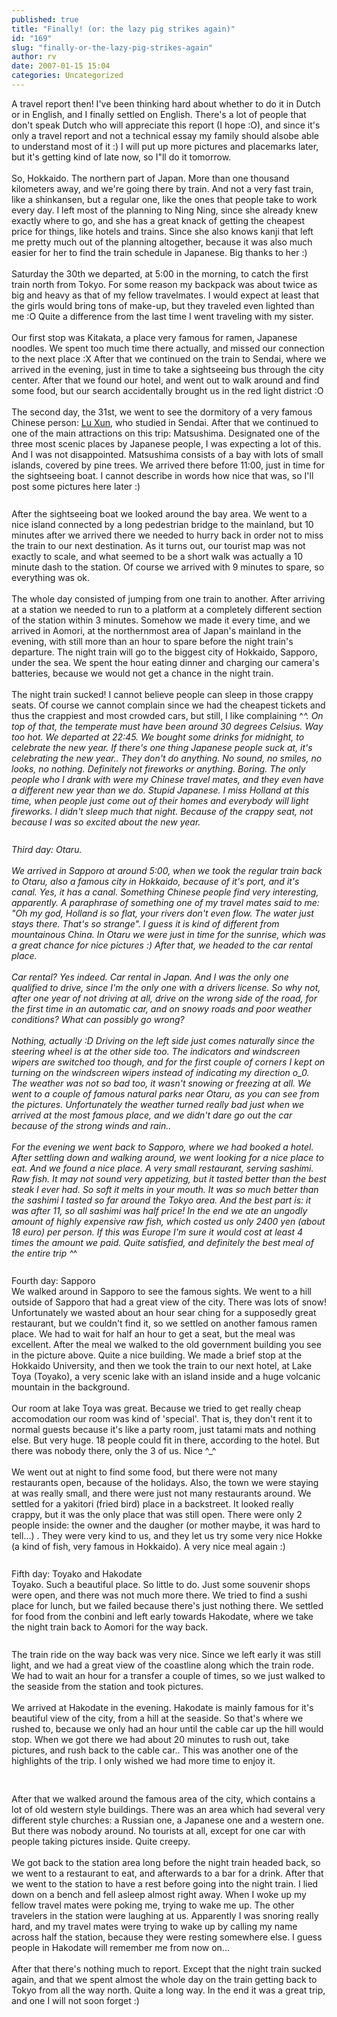 ```yaml
---
published: true
title: "Finally! (or: the lazy pig strikes again)"
id: "169"
slug: "finally-or-the-lazy-pig-strikes-again"
author: rv
date: 2007-01-15 15:04
categories: Uncategorized
---
```

A travel report then! I've been thinking hard about whether to do it in Dutch or  in English, and I finally settled on English. There's a lot of people that don't  speak Dutch who will appreciate this report (I hope :O), and since it's only a  travel report and not a technical essay my family should alsobe able to  understand most of it :) I will put up more pictures and placemarks later, but it's getting kind of late now, so I"ll do it tomorrow.<br /><br />So, Hokkaido. The northern part of Japan. More  than one thousand kilometers away, and we're going there by train. And not a  very fast train, like a shinkansen, but a regular one, like the ones that people  take to work every day. I left most of the planning to Ning Ning, since she  already knew exactly where to go, and she has a great knack of getting the  cheapest price for things, like hotels and trains. Since she also knows kanji  that left me pretty much out of the planning altogether, because it was also  much easier for her to find the train schedule in Japanese. Big thanks to her :)<br /><br />Saturday the 30th we departed, at 5:00 in the morning, to catch the  first train north from Tokyo. For some reason my backpack was about twice as big  and heavy as that of my fellow travelmates. I would expect at least that the  girls would bring tons of make-up, but they traveled even lighted than me :O  Quite a difference from the last time I went traveling with my sister.<br /><br />Our first stop was Kitakata, a place very famous for ramen, Japanese  noodles. We spent too much time there actually, and missed our connection to the  next place :X After that we continued on the train to Sendai, where we arrived  in the evening, just in time to take a sightseeing bus through the city center.  After that we found our hotel, and went out to walk around and find some food,  but our search accidentally brought us in the red light district :O<br /><br />The second day, the 31st, we went to see the dormitory of a very  famous Chinese person: <a href="https://en.wikipedia.org/wiki/Lu_Xun">Lu Xun</a>,  who studied in Sendai. After that we continued to one of the main attractions on  this trip: Matsushima. Designated one of the three most scenic places by  Japanese people, I was expecting a lot of this. And I was not disappointed.  Matsushima consists of a bay with lots of small islands, covered by pine trees.  We arrived there before 11:00, just in time for the sightseeing boat. I cannot  describe in words how nice that was, so I'll post some pictures here later :)<br /><br /><a href="http://bp0.blogger.com/_RIq3e2nKDHo/RauYdA8LhSI/AAAAAAAAAJg/RqmWdIGU7Tg/s1600-h/IMG_1980.jpg"><img style="display:block;text-align:center;cursor:pointer;margin:0 auto 10px;" src="http://bp0.blogger.com/_RIq3e2nKDHo/RauYdA8LhSI/AAAAAAAAAJg/RqmWdIGU7Tg/s200/IMG_1980.jpg" alt="" border="0" /></a>After the sightseeing boat we looked around the bay area. We went to a  nice island connected by a long pedestrian bridge to the mainland, but 10  minutes after we arrived there we needed to hurry back in order not to miss the  train to our next destination. As it turns out, our tourist map was not exactly  to scale, and what seemed to be a short walk was actually a 10 minute dash to  the station. Of course we arrived with 9 minutes to spare, so everything was ok.<br /><br />The whole day consisted of jumping from one train to another. After  arriving at a station we needed to run to a platform at a completely different  section of the station within 3 minutes. Somehow we made it every time, and we  arrived in Aomori, at the northernmost area of Japan's mainland in the evening,  with still more than an hour to spare before the night train's departure. The  night train will go to the biggest city of Hokkaido, Sapporo, under the sea. We  spent the hour eating dinner and charging our camera's batteries, because we  would not get a chance in the night train.<br /><br />The night train sucked! I  cannot believe people can sleep in those crappy seats. Of course we cannot  complain since we had the cheapest tickets and thus the crappiest and most  crowded cars, but still, I like complaining ^_^. On top of that, the temperate  must have been around 30 degrees Celsius. Way too hot. We departed at 22:45. We  bought some drinks for midnight, to celebrate the new year. If there's one thing  Japanese people suck at, it's celebrating the new year.. They don't do anything.  No sound, no smiles, no looks, no nothing. Definitely not fireworks or anything.  Boring. The only people who I drank with were my Chinese travel mates, and they  even have a different new year than we do. Stupid Japanese. I miss Holland at  this time, when people just come out of their homes and everybody will light  fireworks. I didn't sleep much that night. Because of the crappy seat, not  because I was so excited about the new year.<br /><br /><a href="http://bp0.blogger.com/_RIq3e2nKDHo/RauYcA8LhOI/AAAAAAAAAJA/ufO1xzXB100/s1600-h/IMG_0446.jpg"><img style="display:block;text-align:center;cursor:pointer;margin:0 auto 10px;" src="http://bp0.blogger.com/_RIq3e2nKDHo/RauYcA8LhOI/AAAAAAAAAJA/ufO1xzXB100/s200/IMG_0446.jpg" alt="" border="0" /></a>Third day:  Otaru.<br /><br />We arrived in Sapporo at around 5:00, when we took the regular  train back to Otaru, also a famous city in Hokkaido, because of it's port, and  it's canal. Yes, it has a canal. Something Chinese people find very interesting,  apparently. A paraphrase of something one of my travel mates said to me: "Oh my  god, Holland is so flat, your rivers don't even flow. The water just stays  there. That's so strange". I guess it is kind of different from mountainous  China. In Otaru we were just in time for the sunrise, which was a great chance  for nice pictures :) After that, we headed to the car rental place.<br /><br />Car  rental? Yes indeed. Car rental in Japan. And I was the only one qualified to  drive, since I'm the only one with a drivers license. So why not, after one year  of not driving at all, drive on the wrong side of the road, for the first time  in an automatic car, and on snowy roads and poor weather conditions? What can  possibly go wrong?<br /><br />Nothing, actually :D Driving on the left side just  comes naturally since the steering wheel is at the other side too. The  indicators and windscreen wipers are switched too though, and for the first  couple of corners I kept on turning on the windscreen wipers instead of  indicating my direction o_0. The weather was not so bad too, it wasn't snowing  or freezing at all. We went to a couple of famous natural parks near Otaru, as  you can see from the pictures. Unfortunately the weather turned really bad just  when we arrived at the most famous place, and we didn't dare go out the car  because of the strong winds and rain..<br /><br />For the evening we went back to  Sapporo, where we had booked a hotel. After settling down and walking around, we  went looking for a nice place to eat. And we found a nice place. A very small  restaurant, serving sashimi. Raw fish. It may not sound very appetizing, but it  tasted better than the best steak I ever had. So soft it melts in your mouth. It  was so much better than the sashimi I tasted so far around the Tokyo area. And  the best part is: it was after 11, so all sashimi was half price! In the end we  ate an ungodly amount of highly expensive raw fish, which costed us only 2400  yen (about 18 euro) per person. If this was Europe I'm sure it would cost at  least 4 times the amount we paid. Quite satisfied, and definitely the best meal  of the entire trip ^_^<br /><br /><a href="http://bp1.blogger.com/_RIq3e2nKDHo/RauYcQ8LhPI/AAAAAAAAAJI/mpq4maKT-BA/s1600-h/IMG_0875.jpg"><img style="display:block;text-align:center;cursor:pointer;margin:0 auto 10px;" src="http://bp1.blogger.com/_RIq3e2nKDHo/RauYcQ8LhPI/AAAAAAAAAJI/mpq4maKT-BA/s200/IMG_0875.jpg" alt="" border="0" /></a>Fourth day: Sapporo<br />We walked around in Sapporo to see the famous sights. We went to a hill outside of Sapporo that had a great view of the city. There was lots of snow! Unfortunately we wasted about an hour sear
ching for a supposedly great restaurant, but we couldn't find it, so we settled on another famous ramen place. We had to wait for half an hour to get a seat, but the meal was excellent.  After the meal we walked to the old government building you see in the picture above. Quite a nice building. We made a brief stop at the Hokkaido University, and then we took the train to our next hotel, at Lake Toya (Toyako), a very scenic lake with an island inside and a huge volcanic mountain in the background.<br /><br />Our room at lake Toya was great. Because we tried to get really cheap accomodation our room was kind of 'special'. That is, they don't rent it to normal guests because it's like a party room, just tatami mats and nothing else. But very huge. 18 people could fit in there, according to the hotel. But there was nobody there, only the 3 of us. Nice ^_^<br /><br />We went out at night to find some food, but there were not many restaurants open, because of the holidays. Also, the town we were staying at was really small, and there were just not many restaurants around. We settled for a yakitori (fried bird) place in a backstreet. It looked really crappy, but it was the only place that was still open. There were only 2 people inside: the owner and the daugher (or mother maybe, it was hard to tell...) . They were very kind to us, and they let us try some very nice Hokke (a kind of fish, very famous in Hokkaido). A very nice meal again :)<br /><br /><a href="http://bp2.blogger.com/_RIq3e2nKDHo/RauYcg8LhQI/AAAAAAAAAJQ/EV4ri-7TGsQ/s1600-h/IMG_1027.jpg"><img style="display:block;text-align:center;cursor:pointer;margin:0 auto 10px;" src="http://bp2.blogger.com/_RIq3e2nKDHo/RauYcg8LhQI/AAAAAAAAAJQ/EV4ri-7TGsQ/s200/IMG_1027.jpg" alt="" border="0" /></a>Fifth day: Toyako and Hakodate<br />Toyako. Such a beautiful place. So little to do. Just some souvenir shops were open, and there was not much more there. We tried to find a sushi place for lunch, but we failed because there's just nothing there. We settled for food from the conbini and left early towards Hakodate, where we take the night train back to Aomori for the way back.<br /><br /><a href="http://bp1.blogger.com/_RIq3e2nKDHo/RauYzQ8LhTI/AAAAAAAAAJo/mUwPoLKLOus/s1600-h/IMG_3908.jpg"><img style="display:block;text-align:center;cursor:pointer;margin:0 auto 10px;" src="http://bp1.blogger.com/_RIq3e2nKDHo/RauYzQ8LhTI/AAAAAAAAAJo/mUwPoLKLOus/s200/IMG_3908.jpg" alt="" border="0" /></a>The train ride on the way back was very nice. Since we left early it was still light, and we had a great view of the coastline along which the train rode. We had to wait an hour for a transfer a couple of times, so we just walked to the seaside from the station and took pictures.<br /><br />We arrived at Hakodate in the evening. Hakodate is mainly famous for it's beautiful view of the city, from a hill at the seaside. So that's where we rushed to, because we only had an hour until the cable car up the hill would stop. When we got there we had about 20 minutes to rush out, take pictures, and rush back to the cable car.. This was another one of the highlights of the trip. I only wished we had more time to enjoy it.<br /><br /><a href="http://bp3.blogger.com/_RIq3e2nKDHo/RauYcw8LhRI/AAAAAAAAAJY/LU0MKSxAIIA/s1600-h/IMG_1268.jpg"><img style="display:block;text-align:center;cursor:pointer;margin:0 auto 10px;" src="http://bp3.blogger.com/_RIq3e2nKDHo/RauYcw8LhRI/AAAAAAAAAJY/LU0MKSxAIIA/s200/IMG_1268.jpg" alt="" border="0" /></a><br />After that we walked around the famous area of the city, which contains a lot of old western style buildings. There was an area which had several very different style churches: a Russian one, a Japanese one and a western one. But there was nobody around. No tourists at all, except for one car with people taking pictures inside. Quite creepy.<br /><br />We got back to the station area long before the night train headed back, so we went to a restaurant to eat, and afterwards to a bar for a drink. After that we went to the station to have a rest before going into the night train. I lied down on a bench and fell asleep almost right away. When I woke up my fellow travel mates were poking me, trying to wake me up. The other travelers in the station were laughing at us. Apparently I was snoring really hard, and my travel mates were trying to wake up by calling my name across half the station, because they were resting somewhere else. I guess people in Hakodate will remember me from now on...<br /><br />After that there's nothing much to report. Except that the night train sucked again, and that we spent almost the whole day on the train getting back to Tokyo from all the way north. Quite a long way. In the end it was a great trip, and one I will not soon forget :)